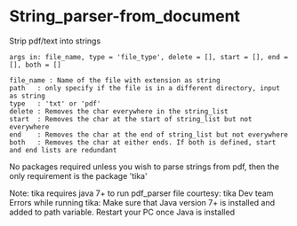 # String_parser-from_document
Strip pdf/text into strings


	args in: file_name, type = 'file_type', delete = [], start = [], end = [], both = []

	file_name : Name of the file with extension as string
	path   : only specify if the file is in a different directory, input as string
	type   : 'txt' or 'pdf'
	delete : Removes the char everywhere in the string_list
	start  : Removes the char at the start of string_list but not everywhere
	end    : Removes the char at the end of string_list but not everywhere
	both   : Removes the char at either ends. If both is defined, start and end lists are redundant

No packages required unless you wish to parse strings from pdf, then the only requirement is the package 'tika'

Note: tika requires java 7+ to run pdf_parser file courtesy: tika Dev team
Errors while running tika: Make sure that Java version 7+ is installed and added to path variable. Restart your PC once Java is installed
